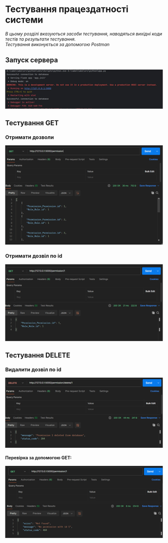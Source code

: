 # Тестування працездатності системи

*В цьому розділі вказуються засоби тестування, наводяться вихідні коди тестів та результати тестування.*  
*Тестування виконується за допомогою Postman*

## Запуск сервера

![](./Photo/1.jpg)

## Тестування GET

### Отримати дозволи

![](./Photo/photo_1_2024-05-26_20-14-43.jpg)

### Отримати дозвіл по id

![](./Photo/photo_4_2024-05-26_20-14-43.jpg)

## Тестування DELETE

### Видалити дозвіл по id

![](./Photo/photo_3_2024-05-26_20-14-43.jpg)

#### Перевірка за допомогою GET:
![](./Photo/photo_2_2024-05-26_20-14-43.jpg)
